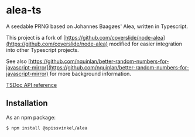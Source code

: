 # alea-ts

A seedable PRNG based on Johannes Baagøes' Alea, written in Typescript.

This project is a fork of [https://github.com/coverslide/node-alea](https://github.com/coverslide/node-alea) modified for easier integration into other Typescript projects.

See also [https://github.com/nquinlan/better-random-numbers-for-javascript-mirror](https://github.com/nquinlan/better-random-numbers-for-javascript-mirror) for more background information.

[TSDoc API reference](https://spissvinkel.github.io/alea-ts/api/)


## Installation

As an npm package:

```bash
$ npm install @spissvinkel/alea
```
